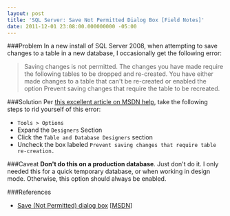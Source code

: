 ```yaml
---
layout: post
title: 'SQL Server: Save Not Permitted Dialog Box [Field Notes]'
date: 2011-12-01 23:08:00.000000000 -05:00
---
```

###Problem
In a new install of SQL Server 2008, when attempting to save changes to a table in a new database, I occasionally get the following error:

> Saving changes is not permitted. The changes you have made require the following tables to be dropped and re-created. You have either made changes to a table that can't be re-created or enabled the option Prevent saving changes that require the table to be recreated.

###Solution
Per [this excellent article on MSDN help](http://msdn.microsoft.com/en-us/library/bb895146.aspx), take the following steps to rid yourself of this error:

* `Tools > Options`
* Expand the `Designers` Section
* Click the `Table and Database Designers` section
* Uncheck the box labeled `Prevent saving changes that require table re-creation.`

###Caveat
**Don't do this on a production database**. Just don't do it. I only needed this for a quick temporary database, or when working in design mode. Otherwise, this option should always be enabled.

###References
* [Save (Not Permitted) dialog box](http://msdn.microsoft.com/en-us/library/bb895146.aspx) [[MSDN](http://msdn.microsoft.com/en-us/default.aspx)]
